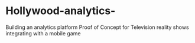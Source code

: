 # Hollywood-analytics-
Building an analytics platform Proof of Concept for Television reality shows integrating with a mobile game 
